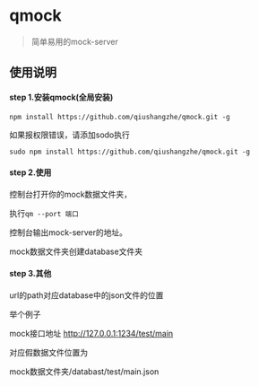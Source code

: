 # qmock

> 简单易用的mock-server

## 使用说明

#### step 1.安装qmock(全局安装)

```
npm install https://github.com/qiushangzhe/qmock.git -g
```

如果报权限错误，请添加sodo执行

```
sudo npm install https://github.com/qiushangzhe/qmock.git -g
```
#### step 2.使用

控制台打开你的mock数据文件夹，

执行``qm --port 端口``

控制台输出mock-server的地址。

mock数据文件夹创建database文件夹

#### step 3.其他

url的path对应database中的json文件的位置

举个例子

mock接口地址
http://127.0.0.1:1234/test/main

对应假数据文件位置为

mock数据文件夹/databast/test/main.json

